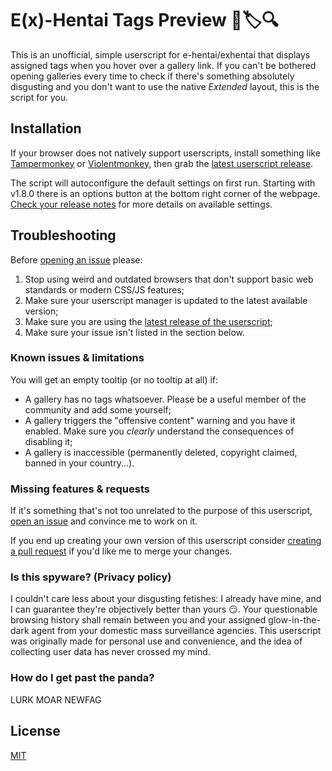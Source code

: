 # E(x)-Hentai Tags Preview :panda_face::label::mag:
This is an unofficial, simple userscript for e-hentai/exhentai that displays assigned tags when you hover over a gallery link. If you can't be bothered opening galleries every time to check if there's something absolutely disgusting and you don't want to use the native *Extended* layout, this is the script for you.

## Installation
If your browser does not natively support userscripts, install something like [Tampermonkey](https://tampermonkey.net/) or [Violentmonkey](https://violentmonkey.github.io/get-it/), then grab the [latest userscript release](https://github.com/fp555/exh-tags-preview/releases/latest/download/script.user.js).

The script will autoconfigure the default settings on first run. Starting with v1.8.0 there is an options button at the bottom right corner of the webpage. [Check your release notes](https://github.com/fp555/exh-tags-preview/releases) for more details on available settings.

## Troubleshooting
Before [opening an issue](https://github.com/fp555/exh-tags-preview/issues/new) please:
1) Stop using weird and outdated browsers that don't support basic web standards or modern CSS/JS features;
2) Make sure your userscript manager is updated to the latest available version;
3) Make sure you are using the [latest release of the userscript](https://github.com/fp555/exh-tags-preview/releases/latest);
4) Make sure your issue isn't listed in the section below.

### Known issues & limitations
You will get an empty tooltip (or no tooltip at all) if:
- A gallery has no tags whatsoever. Please be a useful member of the community and add some yourself;
- A gallery triggers the "offensive content" warning and you have it enabled. Make sure you *clearly* understand the consequences of disabling it;
- A gallery is inaccessible (permanently deleted, copyright claimed, banned in your country...).

### Missing features & requests
If it's something that's not too unrelated to the purpose of this userscript, [open an issue](https://github.com/fp555/exh-tags-preview/issues/new) and convince me to work on it.

If you end up creating your own version of this userscript consider [creating a pull request](https://help.github.com/articles/creating-a-pull-request/) if you'd like me to merge your changes.

### Is this spyware? (Privacy policy)
I couldn't care less about your disgusting fetishes: I already have mine, and I can guarantee they're objectively better than yours :smirk:. Your questionable browsing history shall remain between you and your assigned glow-in-the-dark agent from your domestic mass surveillance agencies. This userscript was originally made for personal use and convenience, and the idea of collecting user data has never crossed my mind.

### How do I get past the panda?
LURK MOAR NEWFAG

## License
[MIT](https://github.com/fp555/exh-tags-preview/raw/master/LICENSE)
